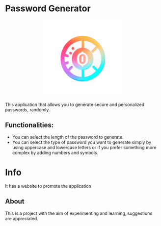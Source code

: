 # Password Generator
<p align="center">
  <img src="/Web/imagenes/logo.png" width="50%">
</p>

This application that allows you to generate secure and personalized passwords, randomly.

## Functionalities:

* You can select the length of the password to generate.
* You can select the type of password you want to generate simply by using uppercase and lowercase letters or if you prefer something more complex by adding numbers and symbols.

# Info
It has a website to promote the application

## About

This is a project with the aim of experimenting and learning, suggestions are appreciated.
